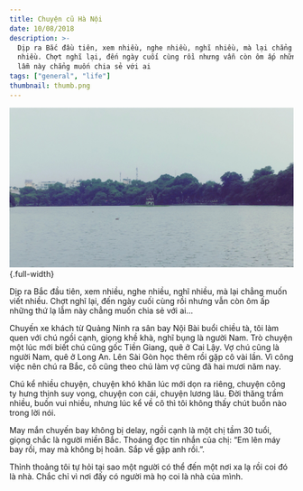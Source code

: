 ```yaml
---
title: Chuyện cũ Hà Nội
date: 10/08/2018
description: >-
  Dịp ra Bắc đầu tiên, xem nhiều, nghe nhiều, nghĩ nhiều, mà lại chẳng muốn viết
  nhiều. Chợt nghĩ lại, đến ngày cuối cùng rồi nhưng vẫn còn ôm ấp những thứ lạ
  lẫm này chẳng muốn chia sẻ với ai
tags: ["general", "life"]
thumbnail: thumb.png
---
```


![](./thumb.png){.full-width}

Dịp ra Bắc đầu tiên, xem nhiều, nghe nhiều, nghĩ nhiều, mà lại chẳng muốn viết nhiều. Chợt nghĩ lại, đến ngày cuối cùng rồi nhưng vẫn còn ôm ấp những thứ lạ lẫm này chẳng muốn chia sẻ với ai…

Chuyến xe khách từ Quảng Ninh ra sân bay Nội Bài buổi chiều tà, tôi làm quen với chú ngồi cạnh, giọng khề khà, nghĩ bụng là người Nam. Trò chuyện một lúc mới biết chú cũng gốc Tiền Giang, quê ở Cai Lậy. Vợ chú cũng là người Nam, quê ở Long An. Lên Sài Gòn học thêm rồi gặp cô vài lần. Vì công việc nên chú ra Bắc, cô cũng theo chú làm vợ cũng đã hai mươi năm nay.

Chú kể nhiều chuyện, chuyện khó khăn lúc mới dọn ra riêng, chuyện công ty hưng thịnh suy vong, chuyện con cái, chuyện lương lâu. Đời thăng trầm nhiều, buồn vui nhiều, nhưng lúc kể về cô thì tôi không thấy chút buồn nào trong lời nói.

May mắn chuyến bay không bị delay, ngồi cạnh là một chị tầm 30 tuổi, giọng chắc là người miền Bắc. Thoáng đọc tin nhắn của chị: “Em lên máy bay rồi, may mà không bị hoãn. Sắp về gặp anh rồi.”.

Thỉnh thoảng tôi tự hỏi tại sao một người có thể đến một nơi xa lạ rồi coi đó là nhà. Chắc chỉ vì nơi đấy có người mà họ coi là nhà của mình.
